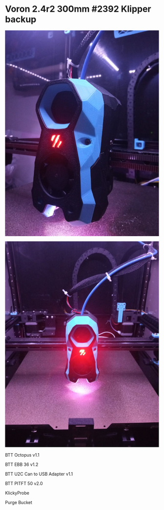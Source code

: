 # Voron 2.4r2 300mm #2392 Klipper backup

![stealthburner](./Images/stealthburner.jpg)

![v2.4](./Images/v2.4_2392.jpg)

  BTT Octopus v1.1

  BTT EBB 36 v1.2

  BTT U2C Can to USB Adapter v1.1

  BTT PITFT 50 v2.0

  KlickyProbe

  Purge Bucket
